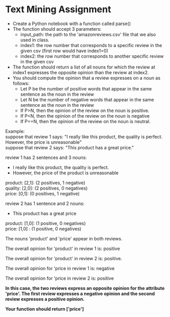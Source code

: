 # Text Mining Assignment 

* Create a Python notebook with a function called parse() <br>
* The function should accept 3 parameters: <br> 
  * input_path: the path to the   'amazonreviews.csv' file that we also used in class. <br>
  * index1: the row number that corresponds to a specific review in the given csv (first row would have index1=0) <br>
  * index2: the row number that corresponds to another specific review in the given csv <br>
* The function should return a list of all nouns for which the review at index1 expresses the opposite opinion than the review at index2. <br>
* You should compute the opinion that a review expresses on a noun as follows: <br>
  * Let P be the number of positive words that appear in the same sentence as the noun in the review <br>
  * Let N be the number of negative words that appear in the same sentence as the noun in the review <br>
  * If P>N, then the opinion of the review on the noun is positive. <br>
  * If P<N, then the opinion of the review on the noun is negative <br>
  * If P==N, then the opinion of the review on the noun is neutral. <br>

Example: <br>
suppose that review 1 says: "I really like this product, the quality is perfect. However, the price is unreasonable" <br>
suppose that review 2 says: "This product has a great price." <br>

review 1 has 2 sentences and 3 nouns: <br>

  * I really like this product, the quality is perfect. <br>     
  * However, the price of the product is unreasonable <br>   
  
product: [2,1]: (2 positives, 1 negative) <br>
quality: [2,0]: (2 positives, 0 negatives) <br>
price: [0,1]: (0 positives, 1 negative) <br>

 

review 2 has 1 sentence and 2 nouns: <br>

  * This product has a great price  <br>

product: [1,0]: (1 positive, 0 negatives) <br>
price: [1,0] : (1 positive,  0 negatives) <br>

 
The nouns 'product' and 'price' appear in both reviews. <br>

The overall opinion for 'product' in review 1 is: positive <br>

The overall opinion for 'product' in review 2 is: positive. <br>

The overall opinion for 'price in review 1 is: negative <br>

The overall opinion for 'price in review 2 is: positive <br>

__In this case, the two reviews express an opposite opinion for the attribute 'price'. The first review expresses a negative opinion and the second review expresses a positive opinion.__ <br>

**Your function should return ['price']** <br>
